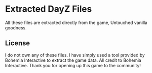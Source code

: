 # Extracted DayZ Files

All these files are extracted directly from the game, Untouched vanilla goodness.






## License

I do not own any of these files. I have simply used a tool provided by Bohemia Interactive to extract the game data. All credit to Bohemia Interactive. Thank you for opening up this game to the community! 

